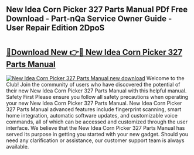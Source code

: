 ## New Idea Corn Picker 327 Parts Manual PDf Free Download - Part-nQa Service Owner Guide - User Repair Edition 2DpoS

# <h2><a href="http://bc61546.oget.top/?id=New+Idea+Corn+Picker+327+Parts+Manual">🔗Download New 👉🔴 New Idea Corn Picker 327 Parts Manual</a></h2>

[![New Idea Corn Picker 327 Parts Manual new download](https://i.imgur.com/5g1atiW.png)](http://bc61546.oget.top/?id=New+Idea+Corn+Picker+327+Parts+Manual)
Welcome to the Club! Join the community of users who have discovered the potential of their new New Idea Corn Picker 327 Parts Manual with this helpful manual. Safety First Please ensure you follow all safety precautions when operating your new New Idea Corn Picker 327 Parts Manual. New Idea Corn Picker 327 Parts Manual advanced features include fingerprint scanning, smart home integration, automatic software updates, and customizable voice commands, all of which can be accessed and customized through the user interface. We believe that the New Idea Corn Picker 327 Parts Manual has served its purpose in getting you started with your new gadget. Should you need any clarification or assistance, our customer support team is always available.
